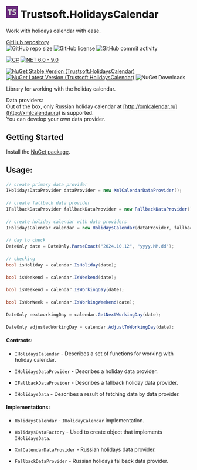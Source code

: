 # ![Logo](./docs/logo32.png) Trustsoft.HolidaysCalendar

Work with holidays calendar with ease.

[GitHub repository](https://github.com/trustsoft/Trustsoft.HolidaysCalendar "Visit GiHub Repository")\
![GitHub repo size](https://img.shields.io/github/repo-size/trustsoft/Trustsoft.HolidaysCalendar?style=flat&logo=github&color=steelblue "Repository size")
![GitHub license](https://img.shields.io/github/license/trustsoft/Trustsoft.HolidaysCalendar?style=flat&color=steelblue "Repository license")
![GitHub commit activity](https://img.shields.io/github/commit-activity/t/trustsoft/Trustsoft.HolidaysCalendar?style=flat&color=steelblue "Total commits")

[![C#](https://img.shields.io/badge/C%23-gray?style=flat&logo=csharp)](https://dotnet.microsoft.com/en-us/languages/csharp)
[![NET 6.0 - 9.0](https://img.shields.io/badge/NET-6.0_--_9.0-steelblue?style=flat)](https://learn.microsoft.com/en-us/dotnet/fundamentals/)

[![NuGet Stable Version (Trustsoft.HolidaysCalendar)](https://img.shields.io/nuget/v/Trustsoft.HolidaysCalendar.svg?label=nuget&color=steelblue)](https://www.nuget.org/packages/Trustsoft.HolidaysCalendar/latest)
[![NuGet Latest Version (Trustsoft.HolidaysCalendar)](https://img.shields.io/nuget/vpre/Trustsoft.HolidaysCalendar.svg?label=nuget-pre&color=peru)](https://www.nuget.org/packages/Trustsoft.HolidaysCalendar/absoluteLatest )
![NuGet Downloads](https://img.shields.io/nuget/dt/Trustsoft.HolidaysCalendar?color=steelblue)

Library for working with the holiday calendar.

Data providers:<br>
Out of the box, only Russian holiday calendar at [http://xmlcalendar.ru](http://xmlcalendar.ru) is supported.<br>
You can develop your own data provider.

## Getting Started
Install the [NuGet package](http://www.nuget.org/packages/Trustsoft.HolidaysCalendar).

## Usage:
```csharp
// create primary data provider
IHolidaysDataProvider dataProvider = new XmlCalendarDataProvider();

// create fallback data provider
IFallbackDataProvider fallbackDataProvider = new FallbackDataProvider();

// create holiday calendar with data providers
IHolidaysCalendar calendar = new HolidaysCalendar(dataProvider, fallbackDataProvider);
    
// day to check
DateOnly date = DateOnly.ParseExact("2024.10.12", "yyyy.MM.dd");

// checking
bool isHoliday = calendar.IsHoliday(date);

bool isWeekend = calendar.IsWeekend(date);

bool isWeekend = calendar.IsWorkingDay(date);

bool IsWorWeek = calendar.IsWorkingWeekend(date);

DateOnly nextworkingDay = calendar.GetNextWorkingDay(date);

DateOnly adjustedWorkingDay = calendar.AdjustToWorkingDay(date);
```

#### Contracts: ####

- `IHolidaysCalendar` - Describes a set of functions for working with holiday calendar.

- `IHolidaysDataProvider` - Describes a holiday data provider.

- `IFallbackDataProvider` - Describes a fallback holiday data provider.

- `IHolidaysData` - Describes a result of fetching data by data provider.



#### Implementations: ####

- `HolidaysCalendar` - `IHolidayCalendar` implementation.

- `HolidaysDataFactory` - Used to create object that implements `IHolidaysData`.

- `XmlCalendarDataProvider` - Russian holidays data provider.

- `FallbackDataProvider` - Russian holidays fallback data provider.